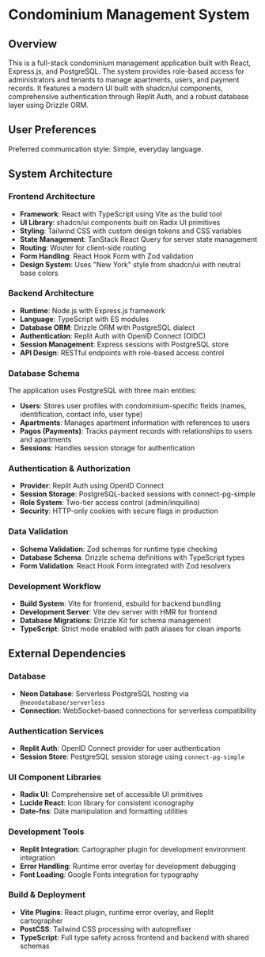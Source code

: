 # Condominium Management System

## Overview

This is a full-stack condominium management application built with React, Express.js, and PostgreSQL. The system provides role-based access for administrators and tenants to manage apartments, users, and payment records. It features a modern UI built with shadcn/ui components, comprehensive authentication through Replit Auth, and a robust database layer using Drizzle ORM.

## User Preferences

Preferred communication style: Simple, everyday language.

## System Architecture

### Frontend Architecture
- **Framework**: React with TypeScript using Vite as the build tool
- **UI Library**: shadcn/ui components built on Radix UI primitives
- **Styling**: Tailwind CSS with custom design tokens and CSS variables
- **State Management**: TanStack React Query for server state management
- **Routing**: Wouter for client-side routing
- **Form Handling**: React Hook Form with Zod validation
- **Design System**: Uses "New York" style from shadcn/ui with neutral base colors

### Backend Architecture
- **Runtime**: Node.js with Express.js framework
- **Language**: TypeScript with ES modules
- **Database ORM**: Drizzle ORM with PostgreSQL dialect
- **Authentication**: Replit Auth with OpenID Connect (OIDC)
- **Session Management**: Express sessions with PostgreSQL store
- **API Design**: RESTful endpoints with role-based access control

### Database Schema
The application uses PostgreSQL with three main entities:
- **Users**: Stores user profiles with condominium-specific fields (names, identification, contact info, user type)
- **Apartments**: Manages apartment information with references to users
- **Pagos (Payments)**: Tracks payment records with relationships to users and apartments
- **Sessions**: Handles session storage for authentication

### Authentication & Authorization
- **Provider**: Replit Auth using OpenID Connect
- **Session Storage**: PostgreSQL-backed sessions with connect-pg-simple
- **Role System**: Two-tier access control (admin/inquilino)
- **Security**: HTTP-only cookies with secure flags in production

### Data Validation
- **Schema Validation**: Zod schemas for runtime type checking
- **Database Schema**: Drizzle schema definitions with TypeScript types
- **Form Validation**: React Hook Form integrated with Zod resolvers

### Development Workflow
- **Build System**: Vite for frontend, esbuild for backend bundling
- **Development Server**: Vite dev server with HMR for frontend
- **Database Migrations**: Drizzle Kit for schema management
- **TypeScript**: Strict mode enabled with path aliases for clean imports

## External Dependencies

### Database
- **Neon Database**: Serverless PostgreSQL hosting via `@neondatabase/serverless`
- **Connection**: WebSocket-based connections for serverless compatibility

### Authentication Services
- **Replit Auth**: OpenID Connect provider for user authentication
- **Session Store**: PostgreSQL session storage using `connect-pg-simple`

### UI Component Libraries
- **Radix UI**: Comprehensive set of accessible UI primitives
- **Lucide React**: Icon library for consistent iconography
- **Date-fns**: Date manipulation and formatting utilities

### Development Tools
- **Replit Integration**: Cartographer plugin for development environment integration
- **Error Handling**: Runtime error overlay for development debugging
- **Font Loading**: Google Fonts integration for typography

### Build & Deployment
- **Vite Plugins**: React plugin, runtime error overlay, and Replit cartographer
- **PostCSS**: Tailwind CSS processing with autoprefixer
- **TypeScript**: Full type safety across frontend and backend with shared schemas